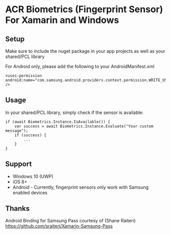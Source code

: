 ACR Biometrics (Fingerprint Sensor) For Xamarin and Windows
===

## Setup

Make sure to include the nuget package in your app projects as well as your shared/PCL library

For Android only, please add the following to your AndroidManifest.xml

    <uses-permission android:name="com.samsung.android.providers.context.permission.WRITE_USE_APP_FEATURE_SURVEY" />

## Usage

In your shared/PCL library, simply check if the sensor is available:

    if (await Biometrics.Instance.IsAvailable()) {
        var success = await Biometrics.Instance.Evaluate("Your custom message");
        if (success) {
            ...
        }
    }

## Support

* Windows 10 (UWP)
* iOS 8+
* Android - Currently, fingerprint sensors only work with Samsung enabled devices

## Thanks

Android Binding for Samsung Pass courtesy of (Shane Raiteri)
https://github.com/sraiteri/Xamarin-Samsung-Pass